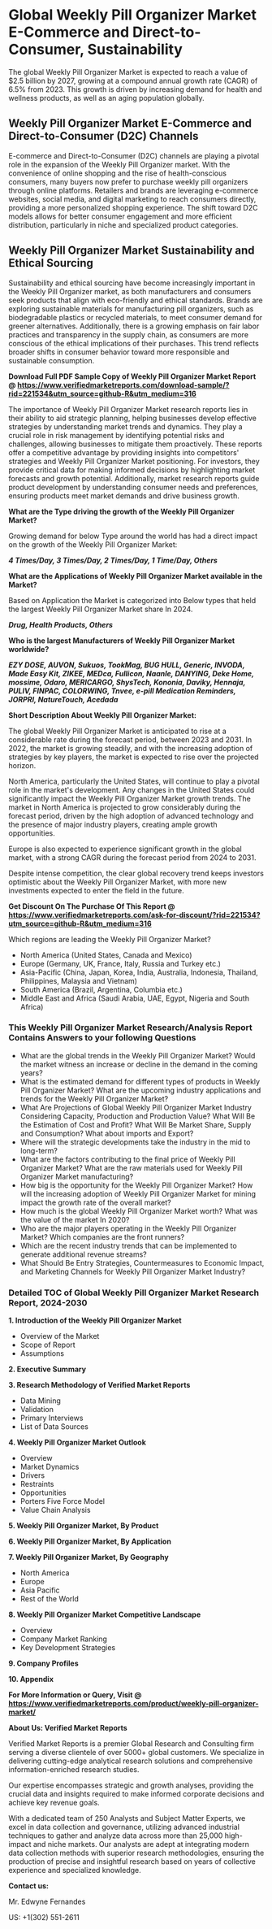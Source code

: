<h1>Global Weekly Pill Organizer Market E-Commerce and Direct-to-Consumer, Sustainability</h1><p class=""><p>The global Weekly Pill Organizer Market is expected to reach a value of $2.5 billion by 2027, growing at a compound annual growth rate (CAGR) of 6.5% from 2023. This growth is driven by increasing demand for health and wellness products, as well as an aging population globally.</p><h2>Weekly Pill Organizer Market E-Commerce and Direct-to-Consumer (D2C) Channels</h2><p>E-commerce and Direct-to-Consumer (D2C) channels are playing a pivotal role in the expansion of the Weekly Pill Organizer market. With the convenience of online shopping and the rise of health-conscious consumers, many buyers now prefer to purchase weekly pill organizers through online platforms. Retailers and brands are leveraging e-commerce websites, social media, and digital marketing to reach consumers directly, providing a more personalized shopping experience. The shift toward D2C models allows for better consumer engagement and more efficient distribution, particularly in niche and specialized product categories.</p><h2>Weekly Pill Organizer Market Sustainability and Ethical Sourcing</h2><p>Sustainability and ethical sourcing have become increasingly important in the Weekly Pill Organizer market, as both manufacturers and consumers seek products that align with eco-friendly and ethical standards. Brands are exploring sustainable materials for manufacturing pill organizers, such as biodegradable plastics or recycled materials, to meet consumer demand for greener alternatives. Additionally, there is a growing emphasis on fair labor practices and transparency in the supply chain, as consumers are more conscious of the ethical implications of their purchases. This trend reflects broader shifts in consumer behavior toward more responsible and sustainable consumption.</p></p><p class=""><strong>Download Full PDF Sample Copy of Weekly Pill Organizer Market Report @ <a href="https://www.verifiedmarketreports.com/download-sample/?rid=221534&utm_source=github-R&utm_medium=316" target="_blank">https://www.verifiedmarketreports.com/download-sample/?rid=221534&utm_source=github-R&utm_medium=316</a></strong></p><p>The importance of&nbsp;Weekly Pill Organizer Market research reports lies in their ability to aid strategic planning, helping businesses develop effective strategies by understanding market trends and dynamics. They play a crucial role in risk management by identifying potential risks and challenges, allowing businesses to mitigate them proactively. These reports offer a competitive advantage by providing insights into competitors' strategies and Weekly Pill Organizer Market positioning. For investors, they provide critical data for making informed decisions by highlighting market forecasts and growth potential. Additionally, market research reports guide product development by understanding consumer needs and preferences, ensuring products meet market demands and drive business growth.</p><p><strong>What are the&nbsp;Type driving the growth of the Weekly Pill Organizer Market?</strong></p><p id="" class="">Growing demand for below Type around the world has had a direct impact on the growth of the Weekly Pill Organizer Market:</p><p class=""><em><strong>4 Times/Day, 3 Times/Day, 2 Times/Day, 1 Time/Day, Others</strong></em></p><p class=""><strong>What are the&nbsp;Applications&nbsp;of Weekly Pill Organizer Market available in the Market?</strong></p><p id="" class="">Based on Application the Market is categorized into Below types that held the largest Weekly Pill Organizer Market share In 2024.</p><p class=""><em><strong>Drug, Health Products, Others</strong></em></p><p class=""><strong>Who is the largest Manufacturers of Weekly Pill Organizer Market worldwide?</strong></p><p><em><strong>EZY DOSE, AUVON, Sukuos, TookMag, BUG HULL, Generic, INVODA, Made Easy Kit, ZIKEE, MEDca, Fullicon, Naanle, DANYING, Deke Home, mossime, Odaro, MERICARGO, ShysTech, Kononia, Daviky, Hennaja, PULIV, FINPAC, COLORWING, Tnvee, e-pill Medication Reminders, JORPRI, NatureTouch, Acedada</strong></em></p><p id="" class=""><strong>Short Description About Weekly Pill Organizer Market:</strong></p><p>The global Weekly Pill Organizer Market is anticipated to rise at a considerable rate during the forecast period, between 2023 and 2031. In 2022, the market is growing steadily, and with the increasing adoption of strategies by key players, the market is expected to rise over the projected horizon.</p><p>North America, particularly the United States, will continue to play a pivotal role in the market's development. Any changes in the United States could significantly impact the Weekly Pill Organizer Market growth trends. The market in North America is projected to grow considerably during the forecast period, driven by the high adoption of advanced technology and the presence of major industry players, creating ample growth opportunities.</p><p>Europe is also expected to experience significant growth in the global market, with a strong CAGR during the forecast period from 2024 to 2031.</p><p>Despite intense competition, the clear global recovery trend keeps investors optimistic about the Weekly Pill Organizer Market, with more new investments expected to enter the field in the future.</p><p id="" class=""><strong>Get Discount On The Purchase Of This Report @ <a href="https://www.verifiedmarketreports.com/ask-for-discount/?rid=221534?utm_source=github-R&utm_medium=316" target="_blank">https://www.verifiedmarketreports.com/ask-for-discount/?rid=221534?utm_source=github-R&utm_medium=316</a></strong></p><p class="">Which regions are leading the Weekly Pill Organizer Market?</p><ul><li>North America (United States, Canada and Mexico)</li><li>Europe (Germany, UK, France, Italy, Russia and Turkey etc.)</li><li>Asia-Pacific (China, Japan, Korea, India, Australia, Indonesia, Thailand, Philippines, Malaysia and Vietnam)</li><li>South America (Brazil, Argentina, Columbia etc.)</li><li>Middle East and Africa (Saudi Arabia, UAE, Egypt, Nigeria and South Africa)</li></ul><h3 id="" class="">This Weekly Pill Organizer Market Research/Analysis Report Contains Answers to your following Questions</h3><ul><li>What are the global trends in the Weekly Pill Organizer Market? Would the market witness an increase or decline in the demand in the coming years?</li><li>What is the estimated demand for different types of products in Weekly Pill Organizer Market? What are the upcoming industry applications and trends for the Weekly Pill Organizer Market?</li><li>What Are Projections of Global Weekly Pill Organizer Market Industry Considering Capacity, Production and Production Value? What Will Be the Estimation of Cost and Profit? What Will Be Market Share, Supply and Consumption? What about imports and Export?</li><li>Where will the strategic developments take the industry in the mid to long-term?</li><li>What are the factors contributing to the final price of Weekly Pill Organizer Market? What are the raw materials used for Weekly Pill Organizer Market manufacturing?</li><li>How big is the opportunity for the Weekly Pill Organizer Market? How will the increasing adoption of Weekly Pill Organizer Market for mining impact the growth rate of the overall market?</li><li>How much is the global Weekly Pill Organizer Market worth? What was the value of the market In 2020?</li><li>Who are the major players operating in the Weekly Pill Organizer Market? Which companies are the front runners?</li><li>Which are the recent industry trends that can be implemented to generate additional revenue streams?</li><li>What Should Be Entry Strategies, Countermeasures to Economic Impact, and Marketing Channels for Weekly Pill Organizer Market Industry?</li></ul><h3 id="" class="">Detailed TOC of Global Weekly Pill Organizer Market Research Report, 2024-2030</h3><p id="" class=""><strong>1. Introduction of the Weekly Pill Organizer Market</strong></p><ul><li>Overview of the Market</li><li>Scope of Report</li><li>Assumptions</li></ul><p id="" class=""><strong>2. Executive Summary</strong></p><p id="" class=""><strong>3. Research Methodology of Verified Market Reports</strong></p><ul><li>Data Mining</li><li>Validation</li><li>Primary Interviews</li><li>List of Data Sources</li></ul><p id="" class=""><strong>4. Weekly Pill Organizer Market Outlook</strong></p><ul><li>Overview</li><li>Market Dynamics</li><li>Drivers</li><li>Restraints</li><li>Opportunities</li><li>Porters Five Force Model</li><li>Value Chain Analysis</li></ul><p id="" class=""><strong>5. Weekly Pill Organizer Market, By Product</strong></p><p id="" class=""><strong>6. Weekly Pill Organizer Market, By Application</strong></p><p id="" class=""><strong>7. Weekly Pill Organizer Market, By Geography</strong></p><ul><li>North America</li><li>Europe</li><li>Asia Pacific</li><li>Rest of the World</li></ul><p id="" class=""><strong>8. Weekly Pill Organizer Market Competitive Landscape</strong></p><ul><li>Overview</li><li>Company Market Ranking</li><li>Key Development Strategies</li></ul><p id="" class=""><strong>9. Company Profiles</strong></p><p id="" class=""><strong>10. Appendix</strong></p><p id="" class=""><strong>For More Information or Query, Visit @ <a href="https://www.verifiedmarketreports.com/product/weekly-pill-organizer-market/" target="_blank">https://www.verifiedmarketreports.com/product/weekly-pill-organizer-market/</a></strong></p><p id="" class=""><strong>About Us: Verified Market Reports</strong></p><p id="" class="">Verified Market Reports is a premier Global Research and Consulting firm serving a diverse clientele of over 5000+ global customers. We specialize in delivering cutting-edge analytical research solutions and comprehensive information-enriched research studies.</p><p id="" class="">Our expertise encompasses strategic and growth analyses, providing the crucial data and insights required to make informed corporate decisions and achieve key revenue goals.</p><p id="" class="">With a dedicated team of 250 Analysts and Subject Matter Experts, we excel in data collection and governance, utilizing advanced industrial techniques to gather and analyze data across more than 25,000 high-impact and niche markets. Our analysts are adept at integrating modern data collection methods with superior research methodologies, ensuring the production of precise and insightful research based on years of collective experience and specialized knowledge.</p><p id="" class=""><strong>Contact us:</strong></p><p id="" class="">Mr. Edwyne Fernandes</p><p id="" class="">US: +1(302) 551-2611</p>